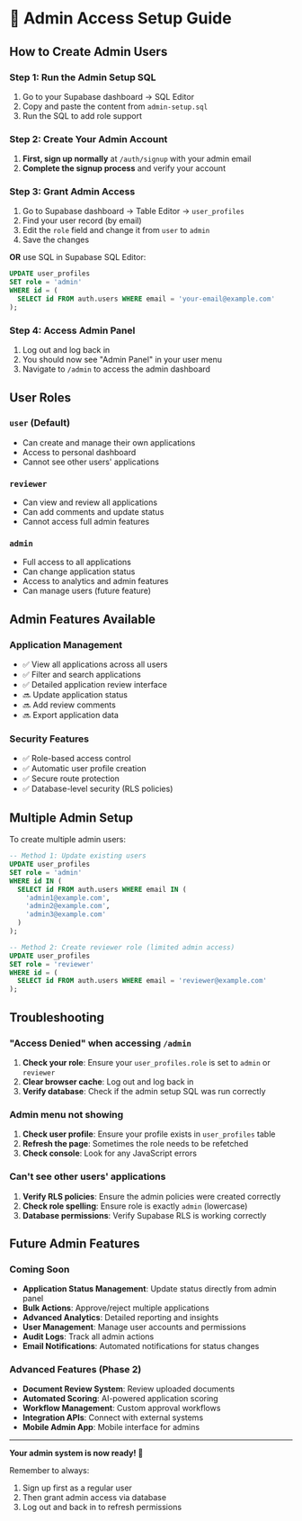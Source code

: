 # 🔐 Admin Access Setup Guide

## How to Create Admin Users

### Step 1: Run the Admin Setup SQL
1. Go to your Supabase dashboard → SQL Editor
2. Copy and paste the content from `admin-setup.sql`
3. Run the SQL to add role support

### Step 2: Create Your Admin Account
1. **First, sign up normally** at `/auth/signup` with your admin email
2. **Complete the signup process** and verify your account

### Step 3: Grant Admin Access
1. Go to Supabase dashboard → Table Editor → `user_profiles`
2. Find your user record (by email)
3. Edit the `role` field and change it from `user` to `admin`
4. Save the changes

**OR** use SQL in Supabase SQL Editor:
```sql
UPDATE user_profiles 
SET role = 'admin' 
WHERE id = (
  SELECT id FROM auth.users WHERE email = 'your-email@example.com'
);
```

### Step 4: Access Admin Panel
1. Log out and log back in
2. You should now see "Admin Panel" in your user menu
3. Navigate to `/admin` to access the admin dashboard

## User Roles

### `user` (Default)
- Can create and manage their own applications
- Access to personal dashboard
- Cannot see other users' applications

### `reviewer`
- Can view and review all applications
- Can add comments and update status
- Cannot access full admin features

### `admin`
- Full access to all applications
- Can change application status
- Access to analytics and admin features
- Can manage users (future feature)

## Admin Features Available

### Application Management
- ✅ View all applications across all users
- ✅ Filter and search applications
- ✅ Detailed application review interface
- 🔜 Update application status
- 🔜 Add review comments
- 🔜 Export application data

### Security Features
- ✅ Role-based access control
- ✅ Automatic user profile creation
- ✅ Secure route protection
- ✅ Database-level security (RLS policies)

## Multiple Admin Setup

To create multiple admin users:

```sql
-- Method 1: Update existing users
UPDATE user_profiles 
SET role = 'admin' 
WHERE id IN (
  SELECT id FROM auth.users WHERE email IN (
    'admin1@example.com',
    'admin2@example.com',
    'admin3@example.com'
  )
);

-- Method 2: Create reviewer role (limited admin access)
UPDATE user_profiles 
SET role = 'reviewer' 
WHERE id = (
  SELECT id FROM auth.users WHERE email = 'reviewer@example.com'
);
```

## Troubleshooting

### "Access Denied" when accessing `/admin`
1. **Check your role**: Ensure your `user_profiles.role` is set to `admin` or `reviewer`
2. **Clear browser cache**: Log out and log back in
3. **Verify database**: Check if the admin setup SQL was run correctly

### Admin menu not showing
1. **Check user profile**: Ensure your profile exists in `user_profiles` table
2. **Refresh the page**: Sometimes the role needs to be refetched
3. **Check console**: Look for any JavaScript errors

### Can't see other users' applications
1. **Verify RLS policies**: Ensure the admin policies were created correctly
2. **Check role spelling**: Ensure role is exactly `admin` (lowercase)
3. **Database permissions**: Verify Supabase RLS is working correctly

## Future Admin Features

### Coming Soon
- **Application Status Management**: Update status directly from admin panel
- **Bulk Actions**: Approve/reject multiple applications
- **Advanced Analytics**: Detailed reporting and insights
- **User Management**: Manage user accounts and permissions
- **Audit Logs**: Track all admin actions
- **Email Notifications**: Automated notifications for status changes

### Advanced Features (Phase 2)
- **Document Review System**: Review uploaded documents
- **Automated Scoring**: AI-powered application scoring
- **Workflow Management**: Custom approval workflows
- **Integration APIs**: Connect with external systems
- **Mobile Admin App**: Mobile interface for admins

---

**Your admin system is now ready! 🚀**

Remember to always:
1. Sign up first as a regular user
2. Then grant admin access via database
3. Log out and back in to refresh permissions
